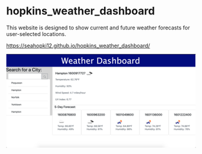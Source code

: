 # hopkins_weather_dashboard

This website is designed to show current and future weather forecasts for user-selected locations.

https://seahopki12.github.io/hopkins_weather_dashboard/

<img src="weather_dashboard_img.png" alt="screenshot of website">
